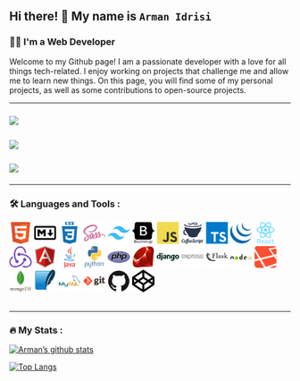 ## Hi there! 👋 My name is `Arman Idrisi`
### 👨‍💻 I'm a Web Developer

Welcome to my Github page! I am a passionate developer with a love for all things tech-related. I enjoy working on projects that challenge me and allow me to learn new things. On this page, you will find some of my personal projects, as well as some contributions to open-source projects. 


---
### <a href="https://instagram.com/Mohd_arman_idrisi01"><img src="https://img.shields.io/badge/instagram%20@mohd_arman_idrisi01-DD2476?style=for-the-badge&logo=instagram&logoColor=white"/></a>
### <a href="https://youtube.com/Armanidrisi1"><img src="https://img.shields.io/badge/Youtube:%20Arman%20Idrisi%20YT-FF0000?style=for-the-badge&logo=youtube&logoColor=white"/></a>
### <a href="https://twitter.com/Armanidrisi01/"><img src="https://img.shields.io/badge/twitter%20@armanidrisi01-0D95E8?style=for-the-badge&logo=twitter&logoColor=white"/></a>
---
### :hammer_and_wrench: Languages and Tools :
<div>
<img src="https://github.com/devicons/devicon/blob/master/icons/html5/html5-original.svg" title="HTML5" alt="HTML" width="40" height="40"/>
     <img src="https://github.com/devicons/devicon/blob/master/icons/markdown/markdown-original.svg" title="Markdown" alt="markdown" width="40" height="40"/>

<img src="https://github.com/devicons/devicon/blob/master/icons/css3/css3-plain-wordmark.svg"  title="CSS3" alt="CSS" width="40" height="40"/>
  <img src="https://github.com/devicons/devicon/blob/master/icons/sass/sass-original.svg" title="sass" alt="sass" width="40" height="40"/>
<img src="https://github.com/devicons/devicon/blob/master/icons/tailwindcss/tailwindcss-plain.svg" title="tailwindcss" alt="tailwind" width="40" height="40"/>
 <img src="https://github.com/devicons/devicon/blob/master/icons/bootstrap/bootstrap-plain-wordmark.svg" title="bootstrap" alt="bootstrap" width="40" height="40"/>
 <img src="https://github.com/devicons/devicon/blob/master/icons/javascript/javascript-original.svg" title="JavaScript" alt="JavaScript" width="40" height="40"/>
<img src="https://github.com/devicons/devicon/blob/master/icons/coffeescript/coffeescript-original-wordmark.svg" title="CoffeeScript" alt="CoffeeScript" width="40" height="40"/>
<img src="https://github.com/devicons/devicon/blob/master/icons/typescript/typescript-original.svg" title="TypeScript" alt="TypeScript" width="40" height="40"/>
<img src="https://github.com/devicons/devicon/blob/master/icons/jquery/jquery-original.svg" title="jquery" alt="jquery" width="40" height="40"/>
<img src="https://github.com/devicons/devicon/blob/master/icons/react/react-original-wordmark.svg" title="React" alt="React" width="40" height="40"/>
<img src="https://github.com/devicons/devicon/blob/master/icons/redux/redux-original.svg" title="Redux" alt="Redux " width="40" height="40"/>
<img src="https://github.com/devicons/devicon/blob/master/icons/angularjs/angularjs-original.svg" title="angular" alt="angular" width="40" height="40"/>
<img src="https://github.com/devicons/devicon/blob/master/icons/java/java-original-wordmark.svg" title="Java" alt="Java" width="40" height="40"/>
<img src="https://github.com/devicons/devicon/blob/master/icons/python/python-original-wordmark.svg" title="Python" alt="Python" width="40" height="40"/>
<img src="https://github.com/devicons/devicon/blob/master/icons/php/php-original.svg" title="php" alt="php" width="40" height="40"/>   <img src="https://github.com/devicons/devicon/blob/master/icons/ruby/ruby-original.svg" title="ruby" alt="ruby" width="40" height="40"/>
<img src="https://github.com/devicons/devicon/blob/master/icons/django/django-plain-wordmark.svg" title="django" alt="django" width="40" height="40"/>
<img src="https://github.com/devicons/devicon/blob/master/icons/express/express-original-wordmark.svg" title="expressjs" alt="expressjs" width="40" height="40"/>
<img src="https://github.com/devicons/devicon/blob/master/icons/flask/flask-original-wordmark.svg" title="flask" alt="flask" width="40" height="40"/>
<img src="https://github.com/devicons/devicon/blob/master/icons/nodejs/nodejs-original-wordmark.svg" title="NodeJS" alt="NodeJS" width="40" height="40"/>
<img src="https://github.com/devicons/devicon/blob/master/icons/laravel/laravel-plain.svg" title="laravel" alt="laravel" width="40" height="40"/>
<img src="https://github.com/devicons/devicon/blob/master/icons/mongodb/mongodb-original-wordmark.svg" title="mongodb" alt="mongodb" width="40" height="40"/>
<img src="https://github.com/devicons/devicon/blob/master/icons/sqlite/sqlite-original.svg" title="sqlite"  alt="sqlite" width="40" height="40"/>
<img src="https://github.com/devicons/devicon/blob/master/icons/mysql/mysql-original-wordmark.svg" title="MySQL"  alt="MySQL" width="40" height="40"/>
<img src="https://github.com/devicons/devicon/blob/master/icons/git/git-original-wordmark.svg" title="Git" **alt="Git" width="40" height="40"/>
<img src="https://github.com/devicons/devicon/blob/master/icons/github/github-original.svg" title="github" alt="github" width="40" height="40"/>
<img src="https://github.com/devicons/devicon/blob/master/icons/codepen/codepen-plain.svg" title="codepen" alt="codepen" width="40" height="40"/>

</div>
<br>


---

### :fire: My Stats :

[![Arman’s github stats](https://github-readme-stats.vercel.app/api?username=armanidrisi)](https://github.com/Armanidrisi)

[![Top Langs](https://github-readme-stats.vercel.app/api/top-langs/?username=armanidrisi&layout=compact)](https://github.com/Armanidrisi)
